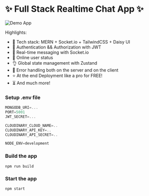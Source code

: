 # ✨ Full Stack Realtime Chat App ✨

![Demo App](/frontend/public/screenshot-for-readme.png)


Highlights:

- 🌟 Tech stack: MERN + Socket.io + TailwindCSS + Daisy UI
- 🎃 Authentication && Authorization with JWT
- 👾 Real-time messaging with Socket.io
- 🚀 Online user status
- 👌 Global state management with Zustand
- 🐞 Error handling both on the server and on the client
- ⭐ At the end Deployment like a pro for FREE!
- ⏳ And much more!

### Setup .env file

```js
MONGODB_URI=...
PORT=5001
JWT_SECRET=...

CLOUDINARY_CLOUD_NAME=..
CLOUDINARY_API_KEY=..
CLOUDINARY_API_SECRET=..

NODE_ENV=development
```

### Build the app

```shell
npm run build
```

### Start the app

```shell
npm start
```
